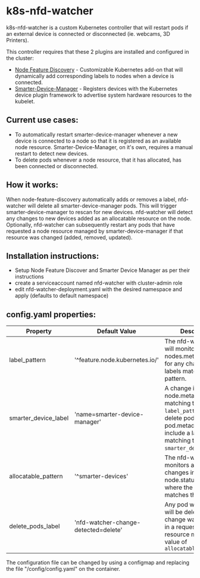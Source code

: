 # k8s-nfd-watcher

k8s-nfd-watcher is a custom Kubernetes controller that will restart pods if an external device is connected or disconnected (ie. webcams, 3D Printers). 

This controller requires that these 2 plugins are installed and configured in the cluster:
* [Node Feature Discovery](https://github.com/kubernetes-sigs/node-feature-discovery) - Customizable Kubernetes add-on that will dynamically add corresponding labels to nodes when a device is connected.
* [Smarter-Device-Manager](https://gitlab.com/arm-research/smarter/smarter-device-manager) - Registers devices with the Kubernetes device plugin framework to advertise system hardware resources to the kubelet.

## Current use cases:
* To automatically restart smarter-device-manager whenever a new device is connected to a node so that it is registered as an available node resource. Smarter-Device-Manager, on it's own, requires a manual restart to detect new devices.
* To delete pods whenever a node resource, that it has allocated, has been connected or disconnected.

## How it works:
When node-feature-discovery automatically adds or removes a label, nfd-watcher will delete all smarter-device-manager pods. This will trigger smarter-device-manager to rescan for new devices. nfd-watcher will detect any changes to new devices added as an allocatable resource on the node. Optionally, nfd-watcher can subsequently restart any pods that have requested a node resource managed by smarter-device-manager if that resource was changed (added, removed, updated).

## Installation instructions:
* Setup Node Feature Discover and Smarter Device Manager as per their instructions
* create a serviceaccount named nfd-watcher with cluster-admin role
* edit nfd-watcher-deployment.yaml with the desired namespace and apply (defaults to default namespace)

## config.yaml properties:
| Property | Default Value | Description |
| -------- | ------------- | ----------- |
| label_pattern | '^feature.node.kubernetes.io/' | The nfd-watcher pod will monitor nodes.metadata.labels for any changes in labels matching this pattern. |
| smarter_device_label | 'name=smarter-device-manager' | A change in node.metadata.labels matching the value of `label_pattern` will delete pods where pod.metadata.labels include a label matching the value of `smarter_device_label`. |
| allocatable_pattern | '^smarter-devices' | The nfd-watcher pod monitors all nodes for changes in node.status.allocatable where the child keys matches this pattern. |
| delete_pods_label | 'nfd-watcher-change-detected=delete' | Any pod with this label will be deleted if a change was detected in a requested node resource matching the value of `allocatable_pattern` |

The configuration file can be changed by using a configmap and replacing the file "/config/config.yaml" on the container.
